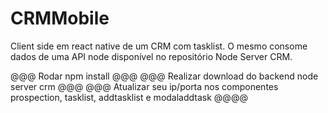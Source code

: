 # CRMMobile
Client side em react native de um CRM com tasklist. O mesmo consome dados de uma API node disponível no repositório Node Server CRM.


@@@ Rodar npm install  @@@
@@@ Realizar download do backend node server crm @@@
@@@ Atualizar seu ip/porta nos componentes prospection, tasklist, addtasklist e modaladdtask @@@@ 
